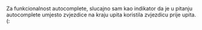 Za funkcionalnost autocomplete, slucajno sam kao indikator da je u pitanju autocomplete umjesto zvjezdice na kraju upita koristila zvjezdicu prije upita.(:
